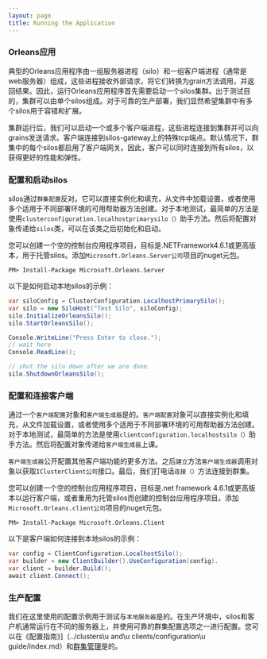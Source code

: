 ```yaml
---
layout: page
title: Running the Application
---
```


### Orleans应用

典型的Orleans应用程序由一组服务器进程（silo）和一组客户端进程（通常是web服务器）组成，这些进程接收外部请求，将它们转换为grain方法调用，并返回结果。因此，运行Orleans应用程序首先需要启动一个silos集群。出于测试目的，集群可以由单个silos组成。对于可靠的生产部署，我们显然希望集群中有多个silos用于容错和扩展。

集群运行后，我们可以启动一个或多个客户端进程，这些进程连接到集群并可以向grains发送请求。客户端连接到silos-gateway上的特殊tcp端点。默认情况下，群集中的每个silos都启用了客户端网关。因此，客户可以同时连接到所有silos，以获得更好的性能和弹性。

### 配置和启动silos

silos通过`群集配置`反对。它可以直接实例化和填充，从文件中加载设置，或者使用多个适用于不同部署环境的可用帮助器方法创建。对于本地测试，最简单的方法是使用`clusterconfiguration.localhostprimarysilo（）`助手方法。然后将配置对象传递给`silos`类，可以在该类之后初始化和启动。

您可以创建一个空的控制台应用程序项目，目标是.NETFramework4.6.1或更高版本，用于托管silos。添加`Microsoft.Orleans.Server公司`项目的nuget元包。

```
PM> Install-Package Microsoft.Orleans.Server
```

以下是如何启动本地silos的示例：

```csharp
var siloConfig = ClusterConfiguration.LocalhostPrimarySilo(); 
var silo = new SiloHost("Test Silo", siloConfig); 
silo.InitializeOrleansSilo(); 
silo.StartOrleansSilo();

Console.WriteLine("Press Enter to close."); 
// wait here
Console.ReadLine(); 

// shut the silo down after we are done.
silo.ShutdownOrleansSilo();
```

### 配置和连接客户端

通过一个`客户端配置`对象和`客户端生成器`是的。`客户端配置`对象可以直接实例化和填充，从文件加载设置，或者使用多个适用于不同部署环境的可用帮助器方法创建。对于本地测试，最简单的方法是使用`clientconfiguration.localhostsilo（）`助手方法。然后将配置对象传递给`客户端生成器`上课。

`客户端生成器`公开配置其他客户端功能的更多方法。之后`建立`方法`客户端生成器`调用对象以获取`IClusterClient公司`接口。最后，我们打电话`连接（）`方法连接到群集。

您可以创建一个空的控制台应用程序项目，目标是.net framework 4.6.1或更高版本以运行客户端，或者重用为托管silos而创建的控制台应用程序项目。添加`Microsoft.Orleans.client公司`项目的nuget元包。

```
PM> Install-Package Microsoft.Orleans.Client
```

以下是客户端如何连接到本地silos的示例：

```csharp
var config = ClientConfiguration.LocalhostSilo();
var builder = new ClientBuilder().UseConfiguration(config).
var client = builder.Build();
await client.Connect();
```

### 生产配置

我们在这里使用的配置示例用于测试与`本地服务器`是的。在生产环境中，silos和客户机通常运行在不同的服务器上，并使用可靠的群集配置选项之一进行配置。您可以在《配置指南》]（../clusters\\u and\\u clients/configuration\\u guide/index.md）和[群集管理](../implementation/cluster_management.zh.md)是的。
